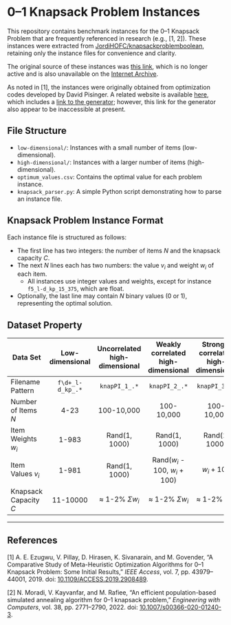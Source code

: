 # 0–1 Knapsack Problem Instances

This repository contains benchmark instances for the 0–1 Knapsack Problem that are frequently referenced in research (e.g., \[1, 2]).
These instances were extracted from [JordiHOFC/knapsackproblemboolean](https://github.com/JordiHOFC/knapsackproblemboolean), retaining only the instance files for convenience and clarity.

The original source of these instances was [this link](https://www.artemisa.unicauca.edu.co/~johnyortega/instances_01_KP/),
which is no longer active and is also unavailable on the [Internet Archive](https://web.archive.org/web/20231117103352/http://artemisa.unicauca.edu.co/~johnyortega/instances).

As noted in \[1], the instances were originally obtained from optimization codes developed by David Pisinger.
A related website is available [here](https://hjemmesider.diku.dk/~pisinger/codes.html), 
which includes a [link to the generator](http://www.diku.dk/~pisinger/generator.c); however, this link for the generator also appear to be inaccessible at present.


## File Structure
- `low-dimensional/`: Instances with a small number of items (low-dimensional).
- `high-dimensional/`: Instances with a larger number of items (high-dimensional).
- `optimum_values.csv`: Contains the optimal value for each problem instance.
- `knapsack_parser.py`: A simple Python script demonstrating how to parse an instance file.


## Knapsack Problem Instance Format
Each instance file is structured as follows:
- The first line has two integers: the number of items $N$ and the knapsack capacity $C$.
- The next $N$ lines each has two numbers: the value $v_i$ and weight $w_i$ of each item.
  - All instances use integer values and weights, except for instance `f5_l-d_kp_15_375`, which are float.
- Optionally, the last line may contain $N$ binary values (0 or 1), representing the optimal solution.


## Dataset Property
| Data Set              | Low-dimensional | Uncorrelated high-dimensional | Weakly correlated high-dimensional | Strongly correlated high-dimensional |
|-----------------------|:---------------:|:-----------------------------:|:----------------------------------:|:------------------------------------:|
| Filename Pattern      | `f\d+_l-d_kp_.*` |        `knapPI_1_.*`         |           `knapPI_2_.*`            |            `knapPI_3_.*`             |
| Number of Items $N$   |      4-23       |          100-10,000           |             100-10,000             |              100-10,000              |
| Item Weights $w_i$    |      1-983      |         Rand(1, 1000)         |           Rand(1, 1000)            |            Rand(1, 1000)             |
| Item Values $v_i$     |      1-981      |         Rand(1, 1000)         |   Rand($w_i$ - 100, $w_i$ + 100)   |             $w_i + 100$              |
| Knapsack Capacity $C$ |    11-10000     |  $\approx$ 1-2% $\Sigma w_i$  |    $\approx$ 1-2% $\Sigma w_i$     |      $\approx$ 1-2% $\Sigma w_i$     |


---
## References
\[1] A. E. Ezugwu, V. Pillay, D. Hirasen, K. Sivanarain, and M. Govender, “A Comparative Study of Meta-Heuristic Optimization Algorithms for 0–1 Knapsack Problem: Some Initial Results,” *IEEE Access*, vol. 7, pp. 43979–44001, 2019. doi: [10.1109/ACCESS.2019.2908489](https://doi.org/10.1109/ACCESS.2019.2908489).

\[2] N. Moradi, V. Kayvanfar, and M. Rafiee, “An efficient population-based simulated annealing algorithm for 0–1 knapsack problem,” *Engineering with Computers*, vol. 38, pp. 2771–2790, 2022. doi: [10.1007/s00366-020-01240-3](https://doi.org/10.1007/s00366-020-01240-3).
